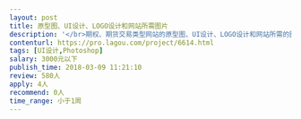 ```yaml
---                
layout: post       
title: 原型图、UI设计、LOGO设计和网站所需图片           
description: '</br>期权、期货交易类型网站的原型图、UI设计、LOGO设计和网站所需的图片素材。这个项目是上个设计的一部分，包含WAP的设计 切图等</br>'     
contenturl: https://pro.lagou.com/project/6614.html      
tags: [UI设计,Photoshop]            
salary: 3000元以下          
publish_time: 2018-03-09 11:21:10         
review: 580人                   
apply: 4人                   
recommend: 0人                   
time_range: 小于1周              
---                 
```

